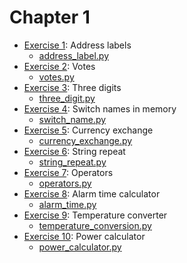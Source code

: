 # Chapter 1
- [Exercise 1](/C1/EX1): Address labels
    - [address_label.py](/C1/EX1/address_label.py)
- [Exercise 2](/C1/EX2): Votes
    - [votes.py](/C1/EX2/votes.py)
- [Exercise 3](/C1/EX3): Three digits
    - [three_digit.py](/C1/EX3/three_digit.py)
- [Exercise 4](/C1/EX4): Switch names in memory
    - [switch_name.py](/C1/EX4/switch_name.py)
- [Exercise 5](/C1/EX5): Currency exchange
    - [currency_exchange.py](/C1/EX5/currency_exchange.py)
- [Exercise 6](/C1/EX6): String repeat
    - [string_repeat.py](/C1/EX6/string_repeat.py)
- [Exercise 7](/C1/EX7): Operators
    - [operators.py](/C1/EX7/operators.py)
- [Exercise 8](/C1/EX8): Alarm time calculator
    - [alarm_time.py](/C1/EX8/alarm_time.py)
- [Exercise 9](/C1/EX9): Temperature converter
    - [temperature_conversion.py](/C1/EX9/temperature_conversion.py)
- [Exercise 10](/C1/EX10): Power calculator
    - [power_calculator.py](/C1/EX10/power_calculator.py)